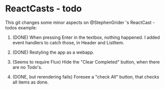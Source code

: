ReactCasts - todo
=================

This git changes some minor aspects on @StephenGrider 's ReactCast - todos example:

1. (DONE) When pressing Enter in the textbox, nothing happened. I added event handlers to catch those, in Header and ListItem.

2. (DONE) Restyling the app as a webapp.

3. (Seems to require Flux) Hide the "Clear Completed" button, when there are no Todo's. 

4. (DONE, but rerendering fails) Foresee a "check All" button, that checks all items as done.